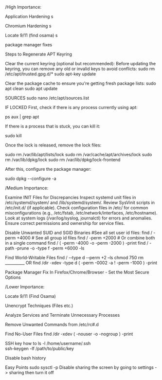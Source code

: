 /High Importance:

   Application Hardening
      s
      
   Chromium Hardening
      s
      
   Locate 9/11 (find osama)
      s
      
package manager fixes


Steps to Regenerate APT Keyring

  Clear the current keyring (optional but recommended): Before updating the keyring, you can remove any old or invalid keys to avoid conflicts:
  sudo rm /etc/apt/trusted.gpg.d/*
  sudo apt-key update

Clear the package cache to ensure you're getting fresh package lists:
sudo apt clean
sudo apt update

SOURCES
sudo nano /etc/apt/sources.list

IF LOCKED
  First, check if there is any process currently using apt:

  ps aux | grep apt
  
  If there is a process that is stuck, you can kill it:
  
  sudo kill <PID>
  
  Once the lock is released, remove the lock files:
  
  sudo rm /var/lib/apt/lists/lock
  sudo rm /var/cache/apt/archives/lock
  sudo rm /var/lib/dpkg/lock
  sudo rm /var/lib/dpkg/lock-frontend
  
  After this, configure the package manager:
  
  sudo dpkg --configure -a


/Medium Importance:

   Examine INIT Files for Discrepancies
        Inspect systemd unit files in /etc/systemd/system/ and /lib/systemd/system/.
        Review SysVinit scripts in /etc/init.d/ (if applicable).
        Check configuration files in /etc/ for common misconfigurations (e.g., /etc/fstab, /etc/network/interfaces, /etc/hostname).
        Look at system logs (/var/log/syslog, journalctl) for errors and anomalies.
        Ensure correct permissions and ownership for service files.

  Disable Unwanted SUID and SGID Binaries
      #See all set user id files:
      find / -perm +4000
      # See all group id files
      find / -perm +2000
      # Or combine both in a single command
      find / \( -perm -4000 -o -perm -2000 \) -print
      find / -path -prune -o -type f -perm +6000 -ls
  
  Find World-Writable Files
    find / -­‐type d -­‐perm +2 –ls
    chmod 750
    rm
    __________  OR
    find /dir -xdev -type d \( -perm -0002 -a ! -perm -1000 \) -print

   Package Manager Fix
   In Firefox/Chrome/Browser - Set the Most Secure Options

/Lower Importance:

  Locate 9/11 (Find Osama)
  
  Unencrypt Techniques (Files etc.)
  
  Analyze Services and Terminate Unnecessary Processes
  
  Remove Unwanted Commands from /etc/rc#.d
  
  Find No-User Files
    find /dir -xdev \( -nouser -o -nogroup \) -print

  SSH key how to
    ls -l /home/username/.ssh  
    ssh-keygen -lf /path/to/public/key
  
  Disable bash history

Easy Points
  sudo sysctl -p
  Disable sharing the screen by going to settings -> sharing then turn it off
  
